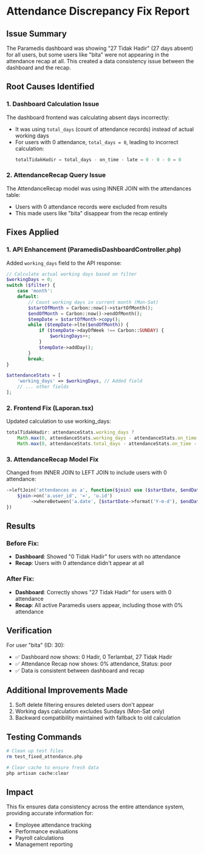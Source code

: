 # Attendance Discrepancy Fix Report

## Issue Summary
The Paramedis dashboard was showing "27 Tidak Hadir" (27 days absent) for all users, but some users like "bita" were not appearing in the attendance recap at all. This created a data consistency issue between the dashboard and the recap.

## Root Causes Identified

### 1. Dashboard Calculation Issue
The dashboard frontend was calculating absent days incorrectly:
- It was using `total_days` (count of attendance records) instead of actual working days
- For users with 0 attendance, `total_days = 0`, leading to incorrect calculation:
  ```javascript
  totalTidakHadir = total_days - on_time - late = 0 - 0 - 0 = 0
  ```

### 2. AttendanceRecap Query Issue
The AttendanceRecap model was using INNER JOIN with the attendances table:
- Users with 0 attendance records were excluded from results
- This made users like "bita" disappear from the recap entirely

## Fixes Applied

### 1. API Enhancement (ParamedisDashboardController.php)
Added `working_days` field to the API response:
```php
// Calculate actual working days based on filter
$workingDays = 0;
switch ($filter) {
    case 'month':
    default:
        // Count working days in current month (Mon-Sat)
        $startOfMonth = Carbon::now()->startOfMonth();
        $endOfMonth = Carbon::now()->endOfMonth();
        $tempDate = $startOfMonth->copy();
        while ($tempDate->lte($endOfMonth)) {
            if ($tempDate->dayOfWeek !== Carbon::SUNDAY) {
                $workingDays++;
            }
            $tempDate->addDay();
        }
        break;
}

$attendanceStats = [
    'working_days' => $workingDays, // Added field
    // ... other fields
];
```

### 2. Frontend Fix (Laporan.tsx)
Updated calculation to use working_days:
```typescript
totalTidakHadir: attendanceStats.working_days ? 
    Math.max(0, attendanceStats.working_days - attendanceStats.on_time - attendanceStats.late) :
    Math.max(0, attendanceStats.total_days - attendanceStats.on_time - attendanceStats.late),
```

### 3. AttendanceRecap Model Fix
Changed from INNER JOIN to LEFT JOIN to include users with 0 attendance:
```php
->leftJoin('attendances as a', function($join) use ($startDate, $endDate) {
    $join->on('a.user_id', '=', 'u.id')
         ->whereBetween('a.date', [$startDate->format('Y-m-d'), $endDate->format('Y-m-d')]);
})
```

## Results

### Before Fix:
- **Dashboard**: Showed "0 Tidak Hadir" for users with no attendance
- **Recap**: Users with 0 attendance didn't appear at all

### After Fix:
- **Dashboard**: Correctly shows "27 Tidak Hadir" for users with 0 attendance
- **Recap**: All active Paramedis users appear, including those with 0% attendance

## Verification
For user "bita" (ID: 30):
- ✅ Dashboard now shows: 0 Hadir, 0 Terlambat, 27 Tidak Hadir
- ✅ Attendance Recap now shows: 0% attendance, Status: poor
- ✅ Data is consistent between dashboard and recap

## Additional Improvements Made
1. Soft delete filtering ensures deleted users don't appear
2. Working days calculation excludes Sundays (Mon-Sat only)
3. Backward compatibility maintained with fallback to old calculation

## Testing Commands
```bash
# Clean up test files
rm test_fixed_attendance.php

# Clear cache to ensure fresh data
php artisan cache:clear
```

## Impact
This fix ensures data consistency across the entire attendance system, providing accurate information for:
- Employee attendance tracking
- Performance evaluations
- Payroll calculations
- Management reporting